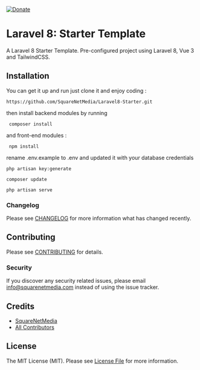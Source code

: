 [![Donate](https://img.shields.io/badge/Donate-PayPal-green.svg)](https://www.paypal.com/donate?business=DG337JMWFU4C6&currency_code=GBP)

# Laravel 8: Starter Template


A Laravel 8 Starter Template. Pre-configured project using Laravel 8, Vue 3 and TailwindCSS. 


## Installation

You can get it up and run just clone it and enjoy coding :

```git
https://github.com/SquareNetMedia/Laravel8-Starter.git
```

then install backend modules by running 

     composer install

and front-end modules :

     npm install

rename .env.example to .env and updated it with your database credentials

    php artisan key:generate

    composer update

    php artisan serve



### Changelog

Please see [CHANGELOG](CHANGELOG.md) for more information what has changed recently.

## Contributing

Please see [CONTRIBUTING](CONTRIBUTING.md) for details.

### Security

If you discover any security related issues, please email info@squarenetmedia.com instead of using the issue tracker.

## Credits

- [SquareNetMedia](https://github.com/squarenetmedia)
- [All Contributors](../../contributors)

## License

The MIT License (MIT). Please see [License File](LICENSE.md) for more information.
